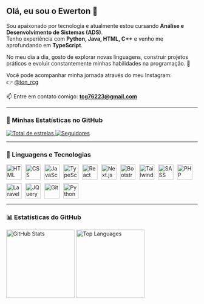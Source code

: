 ## Olá, eu sou o Ewerton 👋

Sou apaixonado por tecnologia e atualmente estou cursando **Análise e Desenvolvimento de Sistemas (ADS)**.  
Tenho experiência com **Python, Java, HTML, C++** e venho me aprofundando em **TypeScript**.  

No meu dia a dia, gosto de explorar novas linguagens, construir projetos práticos e evoluir constantemente minhas habilidades na programação. 🚀  

Você pode acompanhar minha jornada através do meu Instagram:  
👉 [@ton_rcg](https://www.instagram.com/ton_rcg)  

📫 Entre em contato comigo: **tcg76223@gmail.com**

---

### 🌟 Minhas Estatísticas no GitHub

<p>
  <a href="https://github.com/Pplton?tab=repositories&sort=stargazers">
    <img 
      alt="Total de estrelas" 
      title="Total de estrelas GitHub" 
      src="https://custom-icon-badges.demolab.com/github/stars/Pplton?color=55960c&style=for-the-badge&labelColor=488207&logo=star&label=estrelas"
    />
  </a>
  <a href="https://github.com/Pplton?tab=followers">
    <img 
      alt="Seguidores" 
      title="Me siga no GitHub" 
      src="https://custom-icon-badges.demolab.com/github/followers/Pplton?color=236ad3&labelColor=1155ba&style=for-the-badge&logo=github&label=Seguidores&logoColor=white"
    />
  </a>
</p>

---

### 🤖 Linguagens e Tecnologias

<div style="display: flex; flex-wrap: wrap; gap: 10px;">
<img alt="HTML" title="HTML" width="40px" src="https://cdn.jsdelivr.net/gh/devicons/devicon@latest/icons/html5/html5-original.svg"/>
<img alt="CSS" title="CSS" width="40px" src="https://cdn.jsdelivr.net/gh/devicons/devicon@latest/icons/css3/css3-original.svg"/>
<img alt="JavaScript" title="JavaScript" width="40px" src="https://cdn.jsdelivr.net/gh/devicons/devicon@latest/icons/javascript/javascript-original.svg"/>
<img alt="TypeScript" title="TypeScript" width="40px" src="https://cdn.jsdelivr.net/gh/devicons/devicon@latest/icons/typescript/typescript-original.svg"/>
<img alt="React" title="React" width="40px" src="https://cdn.jsdelivr.net/gh/devicons/devicon@latest/icons/react/react-original.svg"/>
<img alt="Next.js" title="Next.js" width="40px" src="https://cdn.jsdelivr.net/gh/devicons/devicon@latest/icons/nextjs/nextjs-original.svg"/>
<img alt="Bootstrap" title="Bootstrap" width="40px" src="https://cdn.jsdelivr.net/gh/devicons/devicon@latest/icons/bootstrap/bootstrap-original.svg"/>
<img alt="Tailwind" title="TailwindCSS" width="40px" src="https://cdn.jsdelivr.net/gh/devicons/devicon@latest/icons/tailwindcss/tailwindcss-original.svg"/>
<img alt="SASS" title="SASS" width="40px" src="https://cdn.jsdelivr.net/gh/devicons/devicon@latest/icons/sass/sass-original.svg"/>
<img alt="PHP" title="PHP" width="40px" src="https://cdn.jsdelivr.net/gh/devicons/devicon@latest/icons/php/php-original.svg"/>
<img alt="Laravel" title="Laravel" width="40px" src="https://cdn.jsdelivr.net/gh/devicons/devicon@latest/icons/laravel/laravel-original.svg"/>
<img alt="JQuery" title="JQuery" width="40px" src="https://cdn.jsdelivr.net/gh/devicons/devicon@latest/icons/jquery/jquery-original.svg"/>
<img alt="Git" title="Git" width="40px" src="https://cdn.jsdelivr.net/gh/devicons/devicon@latest/icons/git/git-original.svg"/>
<img alt="Python" title="Python" width="40px" src="https://cdn.jsdelivr.net/gh/devicons/devicon@latest/icons/python/python-original.svg"/>
</div>

---

### 📊 Estatísticas do GitHub

<p>
  <img 
    alt="GitHub Stats" 
    height="180" 
    src="https://github-readme-stats.vercel.app/api?username=Pplton&show_icons=true&theme=tokyonight&include_all_commits=true&locale=pt-br" 
  />
  <img 
    alt="Top Languages" 
    height="180" 
    src="https://github-readme-stats.vercel.app/api/top-langs/?username=Pplton&theme=tokyonight&layout=compact&custom_title=Tecnologias&langs_count=9" 
  />
</p>

